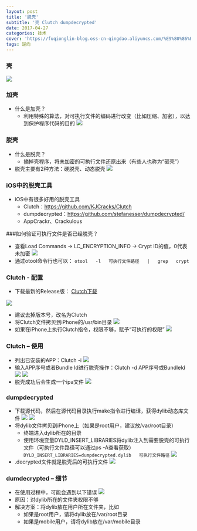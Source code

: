 ```yaml
---
layout: post
title: '脱壳'
subtitle: '壳 Clutch dumpdecrypted'
date: 2017-04-27
categories: 技术
cover: 'https://fuqionglin-blog.oss-cn-qingdao.aliyuncs.com/%E9%80%86%E5%90%91/day05/day05-header.jpg'
tags: 逆向
---
```


### 壳
![](https://fuqionglin-blog.oss-cn-qingdao.aliyuncs.com/%E9%80%86%E5%90%91/day05/day05-01.jpg)

### 加壳
- 什么是加壳？
    - 利用特殊的算法，对可执行文件的编码进行改变（比如压缩、加密），以达到保护程序代码的目的
![](https://fuqionglin-blog.oss-cn-qingdao.aliyuncs.com/%E9%80%86%E5%90%91/day05/day05-02.jpg)

### 脱壳
- 什么是脱壳？
    - 摘掉壳程序，将未加密的可执行文件还原出来（有些人也称为“砸壳”）
- 脱壳主要有2种方法：硬脱壳、动态脱壳
![](https://fuqionglin-blog.oss-cn-qingdao.aliyuncs.com/%E9%80%86%E5%90%91/day05/day05-03.jpg)

### iOS中的脱壳工具
- iOS中有很多好用的脱壳工具
    - Clutch：https://github.com/KJCracks/Clutch
    - dumpdecrypted：https://github.com/stefanesser/dumpdecrypted/
    - AppCrackr、Crackulous

###如何验证可执行文件是否已经脱壳？
- 查看Load Commands -> LC_ENCRYPTION_INFO -> Crypt ID的值，0代表未加密
![](https://fuqionglin-blog.oss-cn-qingdao.aliyuncs.com/%E9%80%86%E5%90%91/day05/day05-04.png)
- 通过otool命令行也可以：
`otool   -l   可执行文件路径   |   grep   crypt`

### Clutch - 配置
- 下载最新的Release版： 
[Clutch下载](https://github.com/KJCracks/Clutch/releases)

![](https://fuqionglin-blog.oss-cn-qingdao.aliyuncs.com/%E9%80%86%E5%90%91/day05/day05-06.png)
- 建议去掉版本号，改名为Clutch
- 将Clutch文件拷贝到iPhone的/usr/bin目录
![](https://fuqionglin-blog.oss-cn-qingdao.aliyuncs.com/%E9%80%86%E5%90%91/day05/day05-05.png)
- 如果在iPhone上执行Clutch指令，权限不够，赋予“可执行的权限”
![](https://fuqionglin-blog.oss-cn-qingdao.aliyuncs.com/%E9%80%86%E5%90%91/day05/day05-07.png)

### Clutch – 使用
- 列出已安装的APP：Clutch -i
![](https://fuqionglin-blog.oss-cn-qingdao.aliyuncs.com/%E9%80%86%E5%90%91/day05/day05-08.png)
- 输入APP序号或者Bundle Id进行脱壳操作：Clutch -d APP序号或BundleId
![](https://fuqionglin-blog.oss-cn-qingdao.aliyuncs.com/%E9%80%86%E5%90%91/day05/day05-09.png)
![](https://fuqionglin-blog.oss-cn-qingdao.aliyuncs.com/%E9%80%86%E5%90%91/day05/day05-10.png)
- 脱壳成功后会生成一个ipa文件
![](https://fuqionglin-blog.oss-cn-qingdao.aliyuncs.com/%E9%80%86%E5%90%91/day05/day05-11.png)

### dumpdecrypted
- 下载源代码，然后在源代码目录执行make指令进行编译，获得dylib动态库文件
![](https://fuqionglin-blog.oss-cn-qingdao.aliyuncs.com/%E9%80%86%E5%90%91/day05/day05-12.png)
![](https://fuqionglin-blog.oss-cn-qingdao.aliyuncs.com/%E9%80%86%E5%90%91/day05/day05-13.png)
- 将dylib文件拷贝到iPhone上（如果是root用户，建议放/var/root目录）
    - 终端进入dylib所在的目录
    - 使用环境变量DYLD_INSERT_LIBRARIES将dylib注入到需要脱壳的可执行文件（可执行文件路径可以通过ps -A查看获取）
`DYLD_INSERT_LIBRARIES=dumpdecrypted.dylib   可执行文件路径`
![](https://fuqionglin-blog.oss-cn-qingdao.aliyuncs.com/%E9%80%86%E5%90%91/day05/day05-14.png)
- .decrypted文件就是脱壳后的可执行文件
![](https://fuqionglin-blog.oss-cn-qingdao.aliyuncs.com/%E9%80%86%E5%90%91/day05/day05-15.png)

### dumdecrypted – 细节
- 在使用过程中，可能会遇到以下错误
![](https://fuqionglin-blog.oss-cn-qingdao.aliyuncs.com/%E9%80%86%E5%90%91/day05/day05-16.png)
- 原因：对dylib所在的文件夹权限不够
- 解决方案：将dylib放在用户所在文件夹，比如
    - 如果是root用户，请将dylib放在/var/root目录
    - 如果是mobile用户，请将dylib放在/var/mobile目录



